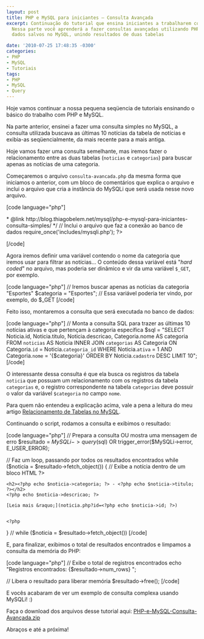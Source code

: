 ```yaml
---
layout: post
title: PHP e MySQL para iniciantes – Consulta Avançada
excerpt: Continuação do tutorial que ensina iniciantes a trabalharem com PHP e MySQL.
  Nessa parte você aprenderá a fazer consultas avançadas utilizando PHP para acessar
  dados salvos no MySQL, unindo resultados de duas tabelas

date: '2010-07-25 17:48:35 -0300'
categories:
- PHP
- MySQL
- Tutoriais
tags:
- PHP
- MySQL
- Query
---
```

Hoje vamos continuar a nossa pequena seqüencia de tutoriais ensinando o básico do trabalho com PHP e MySQL.

Na parte anterior, ensinei a fazer uma consulta simples no MySQL, a consulta utilizada buscava as últimas 10 notícias da tabela de notícias e exibia-as seqüencialmente, da mais recente para a mais antiga.

Hoje vamos fazer uma consulta semelhante, mas iremos fazer o relacionamento entre as duas tabelas (<code>noticias</code> e <code>categorias</code>) para buscar apenas as notícias de uma categoria.

Começaremos o arquivo <code>consulta-avancada.php</code> da mesma forma que iniciamos o anterior, com um bloco de comentários que explica o arquivo e inclui o arquivo que cria a instância do MySQLi que será usada nesse novo arquivo.


[code language="php"]
<?php
/**
 * PHP e MySQL para iniciantes
 *
 * Arquivo com um exemplo de consulta avançada ao banco de dados MySQL
 *
 * PHP 5+, MySQL 4.1+
 *
 * @author Thiago Belem <contato@thiagobelem.net>
 * @link http://blog.thiagobelem.net/mysql/php-e-mysql-para-iniciantes-consulta-simples/
 */

// Inclui o arquivo que faz a conexão ao banco de dados
require_once('includes/mysqli.php');

?>
[/code]

Agora iremos definir uma variável contendo o nome da categoria que iremos usar para filtrar as notícias... O conteúdo dessa variável está "<em>hard coded</em>" no arquivo, mas poderia ser dinâmico e vir da uma variável <code>$_GET</code>, por exemplo.


[code language="php"]
// Iremos buscar apenas as notícias da categoria "Esportes"
$categoria = "Esportes"; // Essa variável poderia ter vindo, por exemplo, do $_GET
[/code]

Feito isso, montaremos a consulta que será executada no banco de dados:


[code language="php"]
// Monta a consulta SQL para trazer as últimas 10 notícias ativas e que pertençam à categoria específica
$sql = "SELECT
			Noticia.id, Noticia.titulo, Noticia.descricao,
			Categoria.nome AS categoria
		FROM `noticias` AS Noticia
			INNER JOIN `categorias` AS Categoria
				ON Categoria.`id` = Noticia.`categoria_id`
		WHERE
			Noticia.`ativa` = 1
			AND
			Categoria.`nome` = '{$categoria}'
		ORDER BY Noticia.`cadastro` DESC
		LIMIT 10";
[/code]

O interessante dessa consulta é que ela busca os registros da tabela <code>noticia</code> que possuam um relacionamento com os registros da tabela <code>categorias</code> e, o registro correspondente na tabela <code>categorias</code> deve possuir o valor da variável <code>$categoria</code> no campo <code>nome</code>.

Para quem não entendeu a explicação acima, vale a pena a leitura do meu artigo [Relacionamento de Tabelas no MySQL](/relacionamento-de-tabelas-no-mysql).

Continuando o script, rodamos a consulta e exibimos o resultado:


[code language="php"]
// Prepara a consulta OU mostra uma mensagem de erro
$resultado = $MySQLi->query($sql) OR trigger_error($MySQLi->error, E_USER_ERROR);

// Faz um loop, passando por todos os resultados encontrados
while ($noticia = $resultado->fetch_object()) {
	// Exibe a notícia dentro de um bloco HTML
	?>

	<h2><?php echo $noticia->categoria; ?> - <?php echo $noticia->titulo; ?></h2>
	<?php echo $noticia->descricao; ?>

	[Leia mais &raquo;](noticia.php?id=<?php echo $noticia->id; ?>)


	<?php
} // while ($noticia = $resultado->fetch_object())
[/code]

E, para finalizar, exibimos o total de resultados encontrados e limpamos a consulta da memória do PHP:


[code language="php"]
// Exibe o total de registros encontrados
echo "Registros encontrados: {$resultado->num_rows}
";

// Libera o resultado para liberar memória
$resultado->free();
[/code]

E vocês acabaram de ver um exemplo de consulta complexa usando MySQLi! :)

Faça o download dos arquivos desse tutorial aqui: [PHP-e-MySQL-Consulta-Avançada.zip](/arquivos/2010/07/PHP-e-MySQL-Consulta-Avançada.zip)

Abraços e até a próxima!

